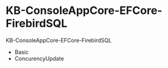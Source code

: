 # KB-ConsoleAppCore-EFCore-FirebirdSQL
KB-ConsoleAppCore-EFCore-FirebirdSQL
- Basic
- ConcurencyUpdate
